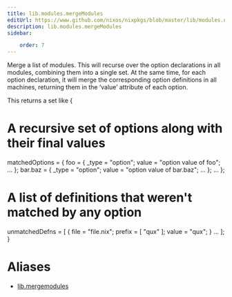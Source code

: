 ```yaml
---
title: lib.modules.mergeModules
editUrl: https://www.github.com/nixos/nixpkgs/blob/master/lib/modules.nix#L543C18
description: lib.modules.mergeModules
sidebar:

    order: 7
---
```


Merge a list of modules.  This will recurse over the option
declarations in all modules, combining them into a single set.
At the same time, for each option declaration, it will merge the
corresponding option definitions in all machines, returning them
in the ‘value’ attribute of each option.

This returns a set like
{
# A recursive set of options along with their final values
matchedOptions = {
foo = { _type = "option"; value = "option value of foo"; ... };
bar.baz = { _type = "option"; value = "option value of bar.baz"; ... };
...
};
# A list of definitions that weren't matched by any option
unmatchedDefns = [
{ file = "file.nix"; prefix = [ "qux" ]; value = "qux"; }
...
];
}


# Aliases

- [lib.mergemodules](/nix-doc-comments/reference/lib/lib-mergemodules)


